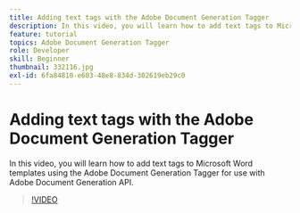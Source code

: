 ```yaml
---
title: Adding text tags with the Adobe Document Generation Tagger
description: In this video, you will learn how to add text tags to Microsoft Word templates using Adobe Document Generation Tagger for use with Adobe Document Generation API
feature: tutorial
topics: Adobe Document Generation Tagger
role: Developer
skill: Beginner
thumbnail: 332116.jpg
exl-id: 6fa84810-e603-48e8-834d-302619eb29c0
---
```


# Adding text tags with the Adobe Document Generation Tagger

In this video, you will learn how to add text tags to Microsoft Word templates using the Adobe Document Generation Tagger for use with Adobe Document Generation API.

>[!VIDEO](https://video.tv.adobe.com/v/332116?hidetitle=true)
